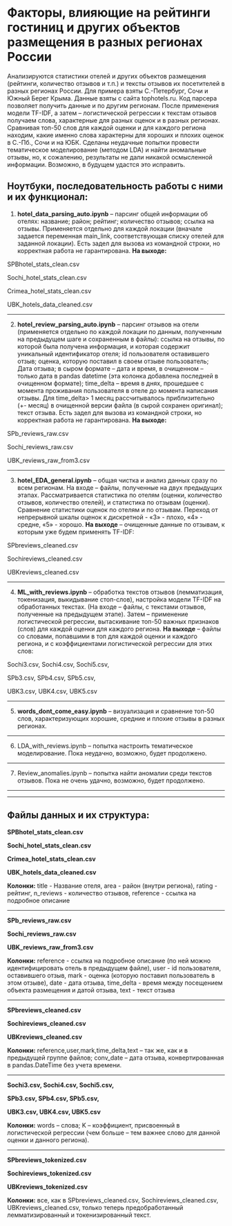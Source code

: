 # Факторы, влияющие на рейтинги гостиниц и других объектов размещения в разных регионах России

Анализируются статистики отелей и других объектов размещения (рейтинги, количество отзывов и т.п.) и тексты отзывов их посетителей в разных регионах России. Для примера взяты С.-Петербург, Сочи и Южный Берег Крыма. Данные взяты с сайта tophotels.ru. Код парсера позволяет получить данные и по другим регионам.
После применения модели TF-IDF, а затем – логистической регрессии к текстам отзывов получаем слова, характерные для разных оценок и в разных регионах. Сравнивая топ-50 слов для каждой оценки и для каждого региона находим, какие именно слова характерны для хороших и плохих оценок в С.-Пб., Сочи и на ЮБК.
Сделаны неудачные попытки провести тематическое моделирование (методом LDA) и найти аномальные отзывы, но, к сожалению, результаты не дали никакой осмысленной информации. Возможно, в будущем удастся это исправить.
## Ноутбуки, последовательность работы с ними и их функционал:

1) **hotel_data_parsing_auto.ipynb** – парсинг общей информации об отелях: название; район; рейтинг; количество отзывов; ссылка на отзывы. Применяется отдельно для каждой локации (вначале задается переменная main_link, соответствующая списку отелей для заданной локации). Есть задел для вызова из командной строки, но корректная работа не гарантирована.
**На выходе:**

  SPBhotel_stats_clean.csv

  Sochi_hotel_stats_clean.csv

  Crimea_hotel_stats_clean.csv

  UBK_hotels_data_cleaned.csv
  
  ___

2) **hotel_review_parsing_auto.ipynb** – парсинг отзывов на отели (применяется отдельно по каждой локации по данным, полученным на предыдущем шаге и сохраненным в файлы):
ссылка на отзывы, по которой была получена информация, и которая содержит уникальный идентификатор отеля; id пользователя оставившего отзыв; оценка, которую поставил в своем отзыве пользователь; Дата отзыва; в сыром формате – дата и время, в очищенном – только дата в pandas datetime (эта колонка добавлена последней в очищенном формате); time_delta – время в днях, прошедшее с момента проживания пользователя в отеле до момента написания отзывы. Для time_delta> 1 месяц рассчитывалось приблизительно (+- месяц) в очищенной версии файла (в сырой сохранен оригинал); текст отзыва. Есть задел для вызова из командной строки, но корректная работа не гарантирована.
**На выходе:**

  SPb_reviews_raw.csv

  Sochi_reviews_raw.csv

  UBK_reviews_raw_from3.csv
  
  ___

3) **hotel_EDA_general.ipynb** – общая чистка и анализ данных сразу по всем регионам. На входе – файлы, полученные на двух предыдущих этапах. Рассматривается статистика по отелям (оценки, количество отзывов, количество отелей), и статистика по отзывам (оценки). Сравнение статистики оценок по отелям и по отзывам. Переход от непрерывной шкалы оценок к дискретной  - «3» - плохо, «4» - средне, «5» - хорошо.
**На выходе** – очищенные данные по отзывам, к которым уже будем применять TF-IDF:

  SPbreviews_cleaned.csv

  Sochireviews_cleaned.csv

  UBKreviews_cleaned.csv

___

4) **ML_with_reviews.ipynb** – обработка текстов отзывов (лемматизация, токенизация, выкидывание стоп-слов), настройка модели TF-IDF на обработанных текстах. (На входе – файлы, с текстами отзывов, полученные на предыдущем этапе). Затем – применение логистической регрессии, вытаскивание топ-50 важных признаков (слов) для каждой оценки для каждого региона.
**На выходе** – файлы со словами, попавшими в топ для каждой оценки и каждого региона, и с коэффициентами логистической регрессии для этих слов:

  Sochi3.csv, Sochi4.csv, Sochi5.csv,
  
  SPb3.csv, SPb4.csv, SPb5.csv,
  
  UBK3.csv, UBK4.csv, UBK5.csv

___

5) **words_dont_come_easy.ipynb** – визуализация и сравнение топ-50 слов, характеризующих хорошие, средние и плохие отзывы в разных регионах.

___

6) LDA_with_reviews.ipynb – попытка настроить тематическое моделирование. Пока неудачно, возможно, будет продолжено.

___

7) Review_anomalies.ipynb – попытка найти аномалии среди текстов отзывов. Пока не очень удачно, возможно, будет продолжено.

___
___

## Файлы данных и их структура:

**SPBhotel_stats_clean.csv**

**Sochi_hotel_stats_clean.csv**

**Crimea_hotel_stats_clean.csv**

**UBK_hotels_data_cleaned.csv**

**Колонки:** title - Название отеля, area - район (внутри региона), rating - рейтинг, n_reviews - количество отзывов, reference - ссылка на подробное описание

___

**SPb_reviews_raw.csv**

**Sochi_reviews_raw.csv**

**UBK_reviews_raw_from3.csv**

**Колонки:** reference  - ссылка на подробное описание (по ней можно идентифицировать отель в предыдущем файле), user - id пользователя, оставившего отзыв, mark - оценка (которую поставил пользователь в этом отзыве), date - дата отзыва, time_delta - время между посещением объекта размещения и датой отзыва, text - текст отзыва
___

**SPbreviews_cleaned.csv**

**Sochireviews_cleaned.csv**

**UBKreviews_cleaned.csv**

**Колонки:** reference,user,mark,time_delta,text – так же, как и в предыдущей группе файлов; conv_date – дата отзыва, конвертированная в pandas.DateTime без учета времени.

___

**Sochi3.csv, Sochi4.csv, Sochi5.csv,**

**SPb3.csv, SPb4.csv, SPb5.csv,**

**UBK3.csv, UBK4.csv, UBK5.csv**

**Колонки:** words – слова; K – коэффициент, присвоенный в логистической регрессии (чем больше – тем важнее слово для данной оценки и данного региона).

___

**SPbreviews_tokenized.csv**

**Sochireviews_tokenized.csv**

**UBKreviews_tokenized.csv**

**Колонки:** все, как в SPbreviews_cleaned.csv, Sochireviews_cleaned.csv, UBKreviews_cleaned.csv, только теперь предобработанный лемматизированный и токенизированный текст.

